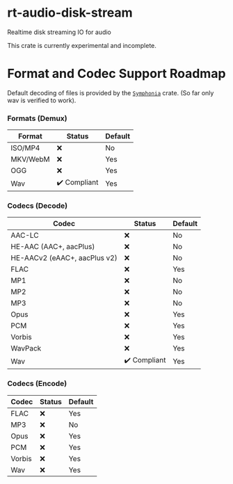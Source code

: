 # rt-audio-disk-stream
Realtime disk streaming IO for audio

This crate is currently experimental and incomplete.

# Format and Codec Support Roadmap

Default decoding of files is provided by the [`Symphonia`] crate. (So far only wav is verified to work).

### Formats (Demux)

| Format   | Status                       | Default |
|----------|------------------------------|---------|
| ISO/MP4  | :x:                          | No      |
| MKV/WebM | :x:                          | Yes     |
| OGG      | :x:                          | Yes     |
| Wav      | :heavy_check_mark: Compliant | Yes     |

### Codecs (Decode)

| Codec                        | Status                       | Default |
|------------------------------|------------------------------|---------|
| AAC-LC                       | :x:                          | No      |
| HE-AAC (AAC+, aacPlus)       | :x:                          | No      |
| HE-AACv2 (eAAC+, aacPlus v2) | :x:                          | No      |
| FLAC                         | :x:                          | Yes     |
| MP1                          | :x:                          | No      |
| MP2                          | :x:                          | No      |
| MP3                          | :x:                          | No      |
| Opus                         | :x:                          | Yes     |
| PCM                          | :x:                          | Yes     |
| Vorbis                       | :x:                          | Yes     |
| WavPack                      | :x:                          | Yes     |
| Wav                          | :heavy_check_mark: Compliant | Yes     |

### Codecs (Encode)
| Codec                        | Status                       | Default |
|------------------------------|------------------------------|---------|
| FLAC                         | :x:                          | Yes     |
| MP3                          | :x:                          | No      |
| Opus                         | :x:                          | Yes     |
| PCM                          | :x:                          | Yes     |
| Vorbis                       | :x:                          | Yes     |
| Wav                          | :x:                          | Yes     |

[`Symphonia`]: https://github.com/pdeljanov/Symphonia
